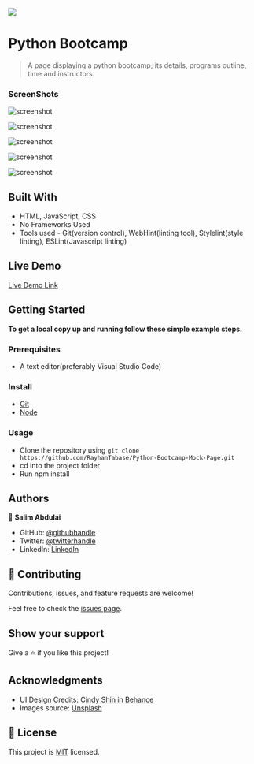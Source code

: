 ![](https://img.shields.io/badge/Microverse-blueviolet)

# Python Bootcamp

> A page displaying a python bootcamp; its details, programs outline, time and instructors.

### ScreenShots

![screenshot](./static/images/readme/pc.jpeg)

![screenshot](./static/images/readme/hamburger-menu.jpeg)

![screenshot](./static/images/readme/headline.jpeg)

![screenshot](./static/images/readme/program.jpeg)

![screenshot](./static/images/readme/instructors.jpeg)



## Built With

- HTML, JavaScript, CSS
- No Frameworks Used
- Tools used - Git(version control), WebHint(linting tool), Stylelint(style linting), ESLint(Javascript linting)

## Live Demo

[Live Demo Link](https://livedemo.com)


## Getting Started

**To get a local copy up and running follow these simple example steps.**

### Prerequisites
- A text editor(preferably Visual Studio Code)

### Install
-  [Git](https://git-scm.com/downloads)
-  [Node](https://nodejs.org/en/download/)

### Usage
- Clone the repository using  ```git clone https://github.com/RayhanTabase/Python-Bootcamp-Mock-Page.git```
-  cd into the project folder
-  Run npm install

## Authors

👤 **Salim Abdulai**

- GitHub: [@githubhandle](https://github.com/githubhandle)
- Twitter: [@twitterhandle](https://twitter.com/twitterhandle)
- LinkedIn: [LinkedIn](https://linkedin.com/in/linkedinhandle)

## 🤝 Contributing

Contributions, issues, and feature requests are welcome!

Feel free to check the [issues page](../../issues/).

## Show your support

Give a ⭐️ if you like this project!

## Acknowledgments

- UI Design Credits:  [Cindy Shin in Behance](https://www.behance.net/adagio07)
- Images source: [Unsplash](https://unsplash.com) 

## 📝 License

This project is [MIT](./MIT.md) licensed.
